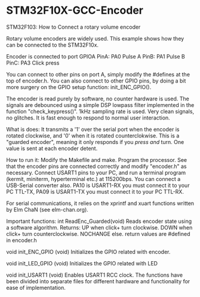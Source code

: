 # STM32F10X-GCC-Encoder
STM32F103: How to Connect a rotary volume encoder

Rotary volume encoders are widely used. This example shows how they can be connected to the STM32F10x.

Encoder is connected to port GPIOA
PinA: PA0 Pulse A
PinB: PA1 Pulse B
PinC: PA3 Click press

You can connect to other pins on port A, simply modify the #defines at the top of encoder.h. You can also connect to other GPIO pins, by doing a bit more surgery on the GPIO setup function: init_ENC_GPIO().

The encoder is read purely by software, no counter hardware is used. The signals are debounced using a simple DSP lowpass filter implemented in the function "check_keypress()". 1kHz sampling rate is used. Very clean signals, no glitches. It is fast enough to respond to normal user interaction.

What is does: It transmits a '1' over the serial port when the encoder is rotated clockwise, and '0' when it is rotated counterclokwise. This is a "guarded encoder", meaning it only responds if you *press* *and* turn. One value is sent at each encoder detent.

How to run it: Modify the Makefile and make. Program the processor. See that the encoder pins are connected correctly and modify "encoder.h" as necessary. Connect USART1 pins to your PC, and run a terminal program (kermit, miniterm, hyperterminal etc.) at 115200bps. You can connect a USB-Serial converter also. PA10 is USART1-RX you must connect it to your PC TTL-TX, PA09 is USART1-TX you must connect it to your PC TTL-RX.

For serial communications, it relies on the xprintf and xuart functions written by Elm ChaN (see elm-chan.org).

Important functions:
  int ReadEnc_Guarded(void)
  Reads encoder state using a software algorithm.
  Returns:
        UP when click+ turn clockwise.
        DOWN when click+ turn counterclockwise.
        NOCHANGE else.
  return values are #defined in encoder.h

  void init_ENC_GPIO (void)
       Initializes the GPIO related with encoder.

  void init_LED_GPIO (void)
       Initializes the GPIO related with LED

  void init_USART1 (void)
       Enables USART1 RCC clock.
The functions have been divided into separate files for different hardware and functionality for ease of implementation.
